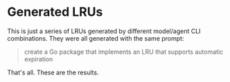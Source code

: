 Generated LRUs
==============

This is just a series of LRUs generated by different model/agent CLI combinations. They were all generated with the same prompt:

> create a Go package that implements an LRU that supports automatic expiration

That's all. These are the results.